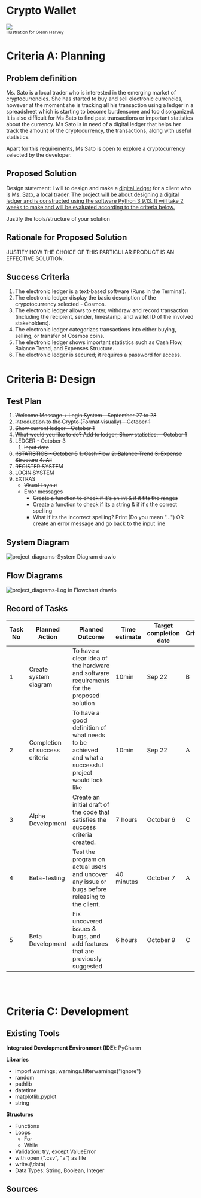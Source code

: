 # Crypto Wallet

![](22ROOSE-master768.gif)  
<sub>Illustration for Glenn Harvey</sub>

# Criteria A: Planning

## Problem definition

Ms. Sato is a local trader who is interested in the emerging market of cryptocurrencies. She has started to buy and sell electronic currencies, however at the moment she is tracking all his transaction using a ledger in a spreadsheet which is starting to become burdensome and too disorganized. It is also difficult for Ms Sato to find past transactions or important statistics about the currency. Ms Sato is in need of a digital ledger that helps her track the amount of the cryptocurrency, the transactions, along with useful statistics. 

Apart for this requirements, Ms Sato is open to explore a cryptocurrency selected by the developer.

## Proposed Solution

Design statement:
I will to design and make a <ins>digital ledger</ins> for a client who is <ins>Ms. Sato</ins>, a local trader. The <ins>project</project> will be about <ins>designing a digital ledger</a> and is constructed using the software <ins>Python 3.9.13</ins>. It will take <ins>2 weeks</ins> to make and will be evaluated according to the criteria below.

Justify the tools/structure of your solution

## Rationale for Proposed Solution
JUSTIFY HOW THE CHOICE OF THIS PARTICULAR PRODUCT IS AN EFFECTIVE SOLUTION.

## Success Criteria
1. The electronic ledger is a text-based software (Runs in the Terminal).
2. The electronic ledger display the basic description of the crypotocurrency selected - Cosmos.
3. The electronic ledger allows to enter, withdraw and record transaction (including the recipient, sender, timestamp, and wallet ID of the involved stakeholders).
4. The electronic ledger categorizes transactions into either buying, selling, or transfer of Cosmos coins.
6. The electronic ledger shows important statistics such as Cash Flow, Balance Trend, and Expenses Structure.
7. The electronic ledger is secured; it requires a password for access.



# Criteria B: Design

## Test Plan
1. ~~Welcome Message + Login System - September 27 to 28~~
2. ~~Introduction to the Crypto (Format visually) - October 1~~
3. ~~Show current ledger - October 1~~
4. ~~What would you like to do? Add to ledger, Show statistics. - October 1~~
5. ~~LEDGER - October 3~~
    1. ~~Input data~~
6. ~~!!STATISTICS - October 5~~
    ~~1. Cash Flow~~
    ~~2. Balance Trend~~
    ~~3. Expense Structure~~
    ~~4. All~~
7. ~~REGISTER SYSTEM~~
8. ~~LOGIN SYSTEM~~
8. EXTRAS
    * ~~Visual Layout~~
    * Error messages
        * ~~Create a function to check if it's an int & if it fits the ranges~~
        * Create a function to check if its a string & if it's the correct spelling
        * What if its the incorrect spelling? Print (Do you mean "...") OR create an error message and go back to the input line
 

## System Diagram
![project_diagrams-System Diagram drawio](https://user-images.githubusercontent.com/113817801/194740842-3a772d67-ff86-456d-8a38-1af79ebbaff7.png)


## Flow Diagrams
![project_diagrams-Log in Flowchart drawio](https://user-images.githubusercontent.com/113817801/194741830-c2aa6430-7bc3-491f-abb9-1f54f4d03d70.png)


## Record of Tasks
| Task No | Planned Action                                                | Planned Outcome                                                                                                 | Time estimate | Target completion date | Criterion |
|---------|---------------------------------------------------------------|-----------------------------------------------------------------------------------------------------------------|---------------|------------------------|-----------|
| 1       | Create system diagram                                         | To have a clear idea of the hardware and software requirements for the proposed solution                        | 10min         | Sep 22                | B         |
| 2       | Completion of success criteria                                         | To have a good definition of what needs to be achieved and what a successful project would look like                        | 10min         | Sep 22               | A         |
| 3       | Alpha Development                                         | Create an initial draft of the code that satisfies the success criteria created.                        | 7 hours         | October 6               | C         |
| 4       | Beta-testing                                         | Test the program on actual users and uncover any issue or bugs before releasing to the client.                        | 40 minutes         | October 7               | A         |
| 5       | Beta Development                                        | Fix uncovered issues & bugs, and add features that are previously suggested                       | 6 hours         | October 9               | C         |



<br></br>


# Criteria C: Development
## Existing Tools
**Integrated Development Environment (IDE)**: PyCharm


**Libraries**
* import warnings; warnings.filterwarnings("ignore")
* random
* pathlib
* datetime
* matplotlib.pyplot
* string


**Structures**
* Functions
* Loops
    * For
    * While
* Validation: try, except ValueError
* with open ("\.csv", "a") as file
* write.(\data)
* Data Types: String, Boolean, Integer


## Sources

